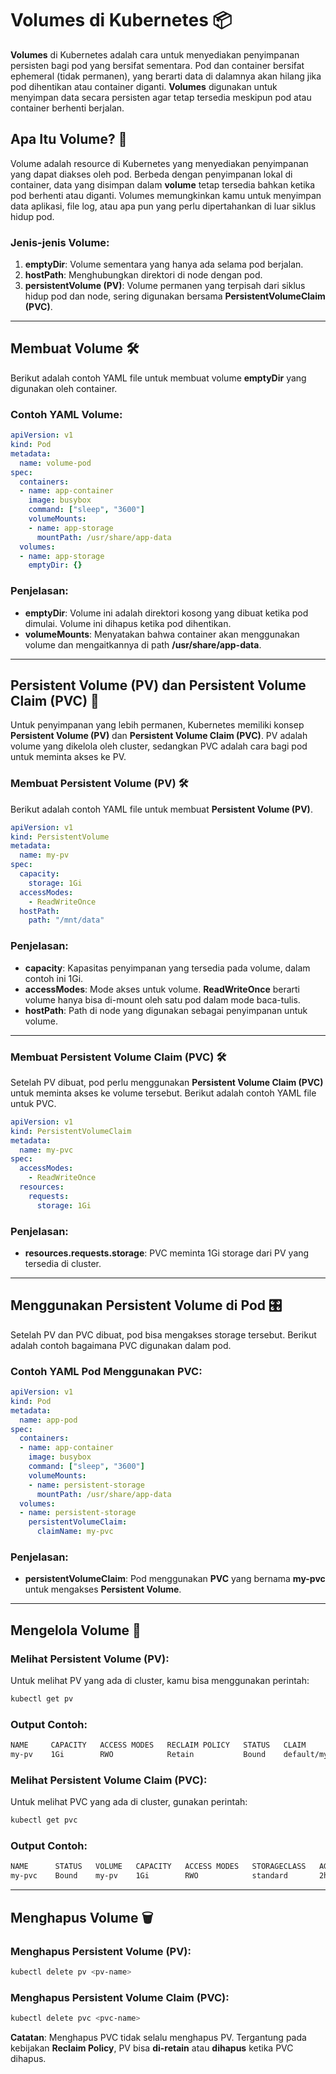 
# Volumes di Kubernetes 📦

**Volumes** di Kubernetes adalah cara untuk menyediakan penyimpanan persisten bagi pod yang bersifat sementara. Pod dan container bersifat ephemeral (tidak permanen), yang berarti data di dalamnya akan hilang jika pod dihentikan atau container diganti. **Volumes** digunakan untuk menyimpan data secara persisten agar tetap tersedia meskipun pod atau container berhenti berjalan.

## Apa Itu Volume? 🤔

Volume adalah resource di Kubernetes yang menyediakan penyimpanan yang dapat diakses oleh pod. Berbeda dengan penyimpanan lokal di container, data yang disimpan dalam **volume** tetap tersedia bahkan ketika pod berhenti atau diganti. Volumes memungkinkan kamu untuk menyimpan data aplikasi, file log, atau apa pun yang perlu dipertahankan di luar siklus hidup pod.

### Jenis-jenis Volume:
1. **emptyDir**: Volume sementara yang hanya ada selama pod berjalan.
2. **hostPath**: Menghubungkan direktori di node dengan pod.
3. **persistentVolume (PV)**: Volume permanen yang terpisah dari siklus hidup pod dan node, sering digunakan bersama **PersistentVolumeClaim (PVC)**.

---

## Membuat Volume 🛠️

Berikut adalah contoh YAML file untuk membuat volume **emptyDir** yang digunakan oleh container.

### Contoh YAML Volume:
```yaml
apiVersion: v1
kind: Pod
metadata:
  name: volume-pod
spec:
  containers:
  - name: app-container
    image: busybox
    command: ["sleep", "3600"]
    volumeMounts:
    - name: app-storage
      mountPath: /usr/share/app-data
  volumes:
  - name: app-storage
    emptyDir: {}
```

### Penjelasan:
- **emptyDir**: Volume ini adalah direktori kosong yang dibuat ketika pod dimulai. Volume ini dihapus ketika pod dihentikan.
- **volumeMounts**: Menyatakan bahwa container akan menggunakan volume dan mengaitkannya di path **/usr/share/app-data**.

---

## Persistent Volume (PV) dan Persistent Volume Claim (PVC) 💾

Untuk penyimpanan yang lebih permanen, Kubernetes memiliki konsep **Persistent Volume (PV)** dan **Persistent Volume Claim (PVC)**. PV adalah volume yang dikelola oleh cluster, sedangkan PVC adalah cara bagi pod untuk meminta akses ke PV.

### Membuat Persistent Volume (PV) 🛠️

Berikut adalah contoh YAML file untuk membuat **Persistent Volume (PV)**.

```yaml
apiVersion: v1
kind: PersistentVolume
metadata:
  name: my-pv
spec:
  capacity:
    storage: 1Gi
  accessModes:
    - ReadWriteOnce
  hostPath:
    path: "/mnt/data"
```

### Penjelasan:
- **capacity**: Kapasitas penyimpanan yang tersedia pada volume, dalam contoh ini 1Gi.
- **accessModes**: Mode akses untuk volume. **ReadWriteOnce** berarti volume hanya bisa di-mount oleh satu pod dalam mode baca-tulis.
- **hostPath**: Path di node yang digunakan sebagai penyimpanan untuk volume.

---

### Membuat Persistent Volume Claim (PVC) 🛠️

Setelah PV dibuat, pod perlu menggunakan **Persistent Volume Claim (PVC)** untuk meminta akses ke volume tersebut. Berikut adalah contoh YAML file untuk PVC.

```yaml
apiVersion: v1
kind: PersistentVolumeClaim
metadata:
  name: my-pvc
spec:
  accessModes:
    - ReadWriteOnce
  resources:
    requests:
      storage: 1Gi
```

### Penjelasan:
- **resources.requests.storage**: PVC meminta 1Gi storage dari PV yang tersedia di cluster.

---

## Menggunakan Persistent Volume di Pod 🎛️

Setelah PV dan PVC dibuat, pod bisa mengakses storage tersebut. Berikut adalah contoh bagaimana PVC digunakan dalam pod.

### Contoh YAML Pod Menggunakan PVC:
```yaml
apiVersion: v1
kind: Pod
metadata:
  name: app-pod
spec:
  containers:
  - name: app-container
    image: busybox
    command: ["sleep", "3600"]
    volumeMounts:
    - name: persistent-storage
      mountPath: /usr/share/app-data
  volumes:
  - name: persistent-storage
    persistentVolumeClaim:
      claimName: my-pvc
```

### Penjelasan:
- **persistentVolumeClaim**: Pod menggunakan **PVC** yang bernama **my-pvc** untuk mengakses **Persistent Volume**.

---

## Mengelola Volume 🧰

### Melihat Persistent Volume (PV):
Untuk melihat PV yang ada di cluster, kamu bisa menggunakan perintah:

```bash
kubectl get pv
```

### Output Contoh:
```bash
NAME     CAPACITY   ACCESS MODES   RECLAIM POLICY   STATUS   CLAIM            STORAGECLASS   AGE
my-pv    1Gi        RWO            Retain           Bound    default/my-pvc   standard       2h
```

### Melihat Persistent Volume Claim (PVC):
Untuk melihat PVC yang ada di cluster, gunakan perintah:

```bash
kubectl get pvc
```

### Output Contoh:
```bash
NAME      STATUS   VOLUME   CAPACITY   ACCESS MODES   STORAGECLASS   AGE
my-pvc    Bound    my-pv    1Gi        RWO            standard       2h
```

---

## Menghapus Volume 🗑️

### Menghapus Persistent Volume (PV):
```bash
kubectl delete pv <pv-name>
```

### Menghapus Persistent Volume Claim (PVC):
```bash
kubectl delete pvc <pvc-name>
```

**Catatan**: Menghapus PVC tidak selalu menghapus PV. Tergantung pada kebijakan **Reclaim Policy**, PV bisa **di-retain** atau **dihapus** ketika PVC dihapus.
